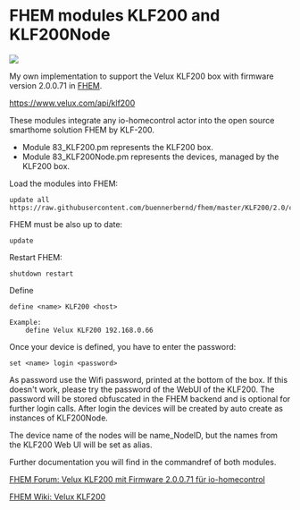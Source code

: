 # FHEM modules KLF200 and KLF200Node

![](https://img.shields.io/github/last-commit/buennerbernd/fhem.svg?style=flat)

My own implementation to support the Velux KLF200 box with firmware version 2.0.0.71 in [FHEM](https://www.fhem.de/).

https://www.velux.com/api/klf200

These modules integrate any io-homecontrol actor into the open source smarthome solution FHEM by KLF-200.

- Module 83_KLF200.pm represents the KLF200 box.
- Module 83_KLF200Node.pm represents the devices, managed by the KLF200 box.

Load the modules into FHEM:

    update all https://raw.githubusercontent.com/buennerbernd/fhem/master/KLF200/2.0/controls_KLF200.txt
FHEM must be also up to date:

    update
Restart FHEM:
    
    shutdown restart

Define

    define <name> KLF200 <host>

    Example:
        define Velux KLF200 192.168.0.66
        
Once your device is defined, you have to enter the password:

    set <name> login <password>

As password use the Wifi password, printed at the bottom of the box. If this doesn't work, please try the password of the WebUI of the KLF200. The password will be stored obfuscated in the FHEM backend and is optional for further login calls.
After login the devices will be created by auto create as instances of KLF200Node.

The device name of the nodes will be name_NodeID, but the names from the KLF200 Web UI will be set as alias.
  
Further documentation you will find in the commandref of both modules. 

[FHEM Forum: Velux KLF200 mit Firmware 2.0.0.71 für io-homecontrol](https://forum.fhem.de/index.php/topic,92907.0.html)

[FHEM Wiki: Velux KLF200](https://wiki.fhem.de/wiki/KLF200)
